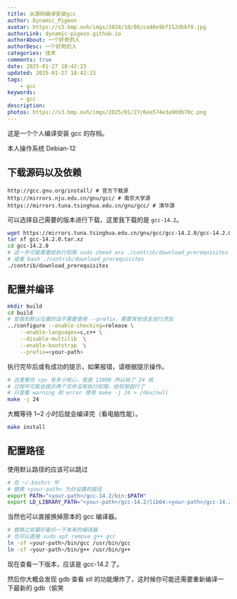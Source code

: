 ```yaml
---
title: 从源码编译安装gcc
author: Dynamic_Pigeon
avatar: https://s3.bmp.ovh/imgs/2024/10/08/ca40e9bf152dbbf0.jpg
authorLink: dynamic-pigeon.github.io
authorAbout: 一个好奇的人
authorDesc: 一个好奇的人
categories: 技术
comments: true
date: 2025-01-27 18:42:23
updated: 2025-01-27 18:42:23
tags:
    - gcc
keywords:
    - gcc
description:
photos: https://s3.bmp.ovh/imgs/2025/01/27/6ee574e3a969b70c.png
---
```


这是一个个人编译安装 gcc 的存档。

本人操作系统 Debian-12

## 下载源码以及依赖

```text
http://gcc.gnu.org/install/ # 官方下载源
http://mirrors.nju.edu.cn/gnu/gcc/ # 南京大学源
https://mirrors.tuna.tsinghua.edu.cn/gnu/gcc/ # 清华源
```

可以选择自己需要的版本进行下载，这里我下载的是 `gcc-14.2`。

```bash
wget https://mirrors.tuna.tsinghua.edu.cn/gnu/gcc/gcc-14.2.0/gcc-14.2.0.tar.xz
tar xf gcc-14.2.0.tar.xz
cd gcc-14.2.0
# 这一步可能需要给执行权限 sudo chmod a+x ./contrib/download_prerequisites
# 或者 bash ./contrib/download_prerequisites 
./contrib/download_prerequisites 
```
## 配置并编译

```bash
mkdir build
cd build
# 安装到默认位置的话不需要使用 --prefix，需要其他语言自行添加
../configure --enable-checking=release \
    --enable-languages=c,c++ \
    --disable-multilib  \
    --enable-bootstrap  \
    --prefix=<your-path>
```

执行完毕后或有成功的提示，如果报错，请根据提示操作。

```bash
# 这里看你 cpu 有多少核心，我是 13900 所以给了 24 核
# 过程中可能会提示两个文件没有执行权限，给权限就行了
# 只查看 warning 和 error 使用 make -j 24 > /dev/null
make -j 24
```

大概等待 1~2 小时后就会编译完（看电脑性能）。

```bash
make install
```

## 配置路径

使用默认路径的应该可以跳过

```bash
# 在 ~/.bashrc 中
# 替换 <your-path> 为你设置的路径
export PATH="<your-path>/gcc-14.2/bin:$PATH"
export LD_LIBRARY_PATH="<your-path>/gcc-14.2/lib64:<your-path>/gcc-14.2/lib:$LD_LIBRARY_PATH"
```

当然也可以直接换掉原本的 gcc 编译器。

```bash
# 替换之前最好备份一下本来的编译器
# 也可以直接 sudo apt remove g++ gcc
ln -sf <your-path>/bin/gcc /usr/bin/gcc
ln -sf <your-path>/bin/g++ /usr/bin/g++
```

现在查看一下版本，应该是 gcc-14.2 了。

然后你大概会发现 gdb 查看 stl 的功能爆炸了，这时候你可能还需要重新编译一下最新的 gdb（偷笑